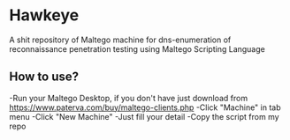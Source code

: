 # Hawkeye
A shit repository of Maltego machine for dns-enumeration of reconnaissance penetration testing using Maltego Scripting Language


## How to use?
-Run your Maltego Desktop, if you don't have just download from https://www.paterva.com/buy/maltego-clients.php
-Click "Machine" in tab menu
-Click "New Machine"
-Just fill your detail
-Copy the script from my repo
